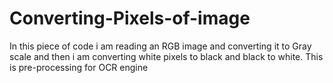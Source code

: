 # Converting-Pixels-of-image
In this piece of code i am reading an RGB image and converting it to Gray scale and then i am converting white pixels to black and black to white.
This is pre-processing for OCR engine
